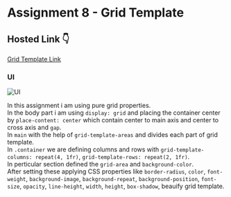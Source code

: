 # Assignment 8 - Grid Template

## Hosted Link 👇

[Grid Template Link](https://ugamraj.github.io/CSS-Assignment/Assignment%208%20-%20Grid%20Template/)

### UI

![UI](https://github.com/UgamRaj/CSS-Assignment/assets/124122714/ddaff1ba-9de8-4bfc-aaa9-a1873285ff51)


In this assignment i am using pure grid properties.<br/>
In the body part i am using `display: grid` and placing the container center by `place-content: center` which contain center to main axis and center to cross axis and `gap`.<br/>
In `main` with the help of `grid-template-areas` and divides each part of grid template.<br/>
In `.container` we are defining columns and rows with `grid-template-columns: repeat(4, 1fr)`, `grid-template-rows: repeat(2, 1fr)`. <br/>
In perticular section defined the `grid-area` and `background-color`.<br/>
After setting these applying CSS properties like `border-radius`, `color`, `font-weight`, `background-image`, `background-repeat`, `background-position`, `font-size`, `opacity`, `line-height`, `width`, `height`, `box-shadow`,  beauify grid template.
